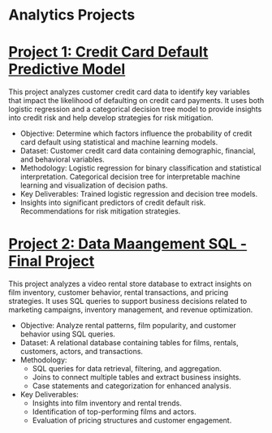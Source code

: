 # Analytics Projects

# [Project 1: Credit Card Default Predictive Model](https://github.com/jmaccodes/Predictive-Modeling---Python)

This project analyzes customer credit card data to identify key variables that impact the likelihood of defaulting on credit card payments. It uses both logistic regression and a categorical decision tree model to provide insights into credit risk and help develop strategies for risk mitigation.

- Objective: Determine which factors influence the probability of credit card default using 
  statistical and machine learning models.
- Dataset: Customer credit card data containing demographic, financial, and behavioral variables.
- Methodology: Logistic regression for binary classification and statistical interpretation.
  Categorical decision tree for interpretable machine learning and visualization of decision paths.
- Key Deliverables: Trained logistic regression and decision tree models.
- Insights into significant predictors of credit default risk.
  Recommendations for risk mitigation strategies.

# [Project 2: Data Maangement SQL - Final Project](https://github.com/jmaccodes/Data-Management---Final-Project-SQL-)

This project analyzes a video rental store database to extract insights on film inventory, customer behavior, rental transactions, and pricing strategies. It uses SQL queries to support business decisions related to marketing campaigns, inventory management, and revenue optimization.

- Objective: Analyze rental patterns, film popularity, and customer behavior using SQL queries.  
- Dataset: A relational database containing tables for films, rentals, customers, actors, and transactions.  
- Methodology:  
  - SQL queries for data retrieval, filtering, and aggregation.  
  - Joins to connect multiple tables and extract business insights.  
  - Case statements and categorization for enhanced analysis.  
- Key Deliverables:  
  - Insights into film inventory and rental trends.  
  - Identification of top-performing films and actors.  
  - Evaluation of pricing structures and customer engagement.  
